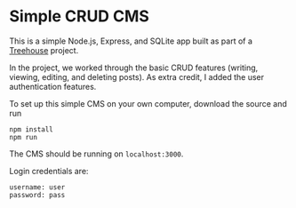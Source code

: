 # Simple CRUD CMS
This is a simple Node.js, Express, and SQLite app built as part of a [Treehouse](https://teamtreehouse.com) project.

In the project, we worked through the basic CRUD features (writing, viewing, editing, and deleting posts). As extra credit,  I added the user authentication features.

To set up this simple CMS on your own computer, download the source and run 
```
npm install
npm run
```

The CMS should be running on `localhost:3000`.

Login credentials are:
```
username: user
password: pass
```